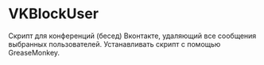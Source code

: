 # VKBlockUser

Скрипт для конференций (бесед) Вконтакте, удаляющий все сообщения выбранных пользователей. Устанавливать скрипт с помощью GreaseMonkey.
